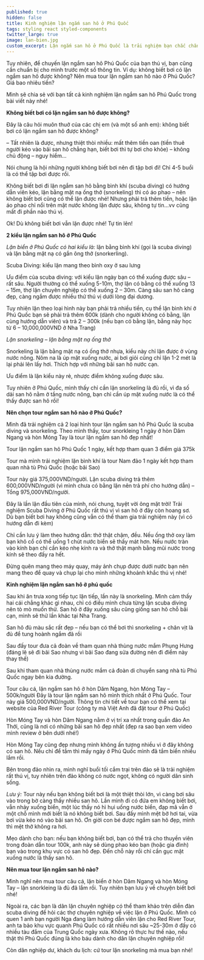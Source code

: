 ```yaml
---
published: true
hidden: false
title: Kinh nghiệm lặn ngắm san hô ở Phú Quốc
tags: styling react styled-components
twitter_large: true
image: lan-bien.jpg
custom_excerpt: Lặn ngắm san hô ở Phú Quốc là trải nghiệm bạn chắc chắn không thể bỏ qua! Vì san hô ở Phú Quốc nằm trong top những dải san hô đẹp nhất ở Việt Nam. Đặc biệt hoang sơ và được bảo tồn rất tốt.
---
```


Tuy nhiên, để chuyến lặn ngắm san hô Phú Quốc của bạn thú vị, bạn cũng cần chuẩn bị cho mình trước một số thông tin. Ví dụ: không biết bơi có lặn ngắm san hô được không? Nên mua tour lặn ngắm san hô nào ở Phú Quốc? Giá bao nhiêu tiền?

Mình sẽ chia sẻ với bạn tất cả kinh nghiệm lặn ngắm san hô Phú Quốc trong bài viết này nhé!

**Không biết bơi có lặn ngắm san hô được không?**

Đây là câu hỏi muôn thuở của các chị em (và một số anh em): không biết bơi có lặn ngắm san hô được không?

– Tất nhiên là được, nhưng thiệt thòi nhiều: mất thêm tiền oan (tiền thuê người kéo vào bãi san hô chẳng hạn, biết bơi thì tự bơi cho khỏe) – không chủ động – nguy hiểm…

Nói chung là hội những người không biết bơi nên đi tập bơi đi! Chỉ 4-5 buổi là có thể tập bơi được rồi.

Không biết bơi đi lặn ngắm san hô bằng bình khí (scuba diving) có hướng dẫn viên kéo, lặn bằng mặt nạ ống thở (snorkeling) thì có áo phao – nên không biết bơi cũng có thể lặn được nhé! Nhưng phải trả thêm tiền, hoặc lặn áo phao chỉ nổi trên mặt nước không lặn được sâu, không tự tin…vv cũng mất đi phần nào thú vị.

Ok! Dù không biết bơi vẫn lặn được nhé! Tự tin lên!

**2 kiểu lặn ngắm san hô ở Phú Quốc**

*Lặn biển ở Phú Quốc có hai kiểu là:* lặn bằng bình khí (gọi là scuba diving) và lặn bằng mặt nạ có gắn ông thở (snorkerling).

Scuba Diving: kiểu lặn mang theo bình oxy ở sau lưng

Ưu điểm của scuba diving: với kiểu lặn ngày bạn có thể xuống được sâu – rất sâu. Người thường có thể xuống 5-10m, thợ lặn có bằng có thể xuống 13 – 15m, thợ lặn chuyên nghiệp có thể xuống 2 – 30m. Càng sâu san hô càng đẹp, càng ngắm được nhiều thứ thú vị dưới lòng đại dương.

Tuy nhiên lặn theo loại hình này bạn phải trả nhiều tiền, cụ thể lặn bình khí ở Phú Quốc bạn sẽ phải trả thêm 600k (dành cho người không có bằng, lặn cùng hướng dẫn viên) và trả 2 – 300k (nếu bạn có bằng lặn, bằng này học từ 6 – 10,000,000VND ở Nha Trang)

*Lặn snorkeling – lặn bằng mặt nạ ống thở*

Snorkeling là lặn bằng mặt nạ có ống thở nhựa, kiểu này chỉ lặn được ở vùng nước nông. Nôm na là úp mặt xuống nước, ai bơi giỏi cũng chỉ lặn 1-2 mét là lại phải lên lấy hơi. Thích hợp với những bãi san hô nước cạn.

Ưu điểm là lặn kiểu này rẻ, nhược điểm không xuống được sâu.

Tuy nhiên ở Phú Quốc, mình thấy chỉ cần lặn snorkeling là đủ rồi, vì đa số dải san hô nằm ở tầng nước nông, bạn chỉ cần úp mặt xuống nước là có thể thấy được san hô rồi!

**Nên chọn tour ngắm san hô nào ở Phú Quốc?**

Mình đã trải nghiệm cả 2 loại hình tour lặn ngắm san hô Phú Quốc là scuba diving và snorkeling. Theo mình thấy, tour snorkleing 1 ngày ở hòn Dăm Ngang và hòn Móng Tay là tour lặn ngắm san hô đẹp nhất!

Tour lặn ngắm san hô Phú Quốc 1 ngày, kết hợp tham quan 3 điểm giá 375k

Tour mà mình trải nghiệm lặn bình khí là tour Nam đảo 1 ngày kết hợp tham quan nhà tù Phú Quốc (hoặc bãi Sao)

Tour này giá 375,000VND/người. Lặn scuba diving trả thêm 600,000VND/người (vì mình chưa có bằng lặn nên trả phí cho hướng dẫn) – Tổng 975,000VND/người.

Đây là lần lặn đầu tiên của mình, nói chung, tuyệt vời ông mặt trời! Trải nghiệm Scuba Diving ở Phú Quốc rất thú vị vì san hô ở đây còn hoang sơ. Dù bạn biết bơi hay không cũng vẫn có thể tham gia trải nghiệm này (vì có hướng dẫn đi kèm)

Chỉ cần lưu ý làm theo hướng dẫn: thở thật chậm, đều. Nếu ống thở oxy làm bạn khô cổ có thể uống 1 chút nước biển sẽ thấy mát hơn. Nếu nước tràn vào kính bạn chỉ cần kéo nhẹ kính ra và thở thật mạnh bằng mũi nước trong kính sẽ theo đấy ra hết.

Đừng quên mang theo máy quay, máy ảnh chụp được dưới nước bạn nên mang theo để quay và chụp lại cho mình những khoảnh khắc thú vị nhé!

**Kinh nghiệm lặn ngắm san hô ở phú quốc**

Sau khi ăn trưa xong tiếp tục lặn tiếp, lần này là snorkeling. Mình cảm thấy hai cái chẳng khác gì nhau, chỉ có điều mình chưa từng lặn scuba diving nên tò mò muốn thử. San hô ở đây xuống sâu cũng giống san hô chỗ bãi cạn, mình sẽ thử lần khác tại Nha Trang.
 
San hô đủ màu sắc rất đẹp – nếu bạn có thể bơi thì snorkeling + chân vịt là đủ để tung hoành ngắm đã rồi
 
Sau đấy tour đưa cả đoàn về tham quan nhà thùng nước mắm Phụng Hưng (đáng lẽ sẽ đi bãi Sao nhưng vì bãi Sao đang sửa đường nên đi điểm này thay thế)
 
Sau khi tham quan nhà thùng nước mắm cả đoàn di chuyển sang nhà tù Phú Quốc ngay bên kia đường.
 
Tour câu cá, lặn ngắm san hô ở hòn Dăm Ngang, hòn Móng Tay – 500k/người
Đây là tour lặn ngắm san hô mình thích nhất ở Phú Quốc. Tour này giá 500,000VND/người. Thông tin chi tiết về tour bạn có thể xem tại website của Red River Tour (công ty mà Việt Anh đã đặt tour ở Phú Quốc)

Hòn Móng Tay và hòn Dăm Ngang nằm ở vị trí xa nhất trong quần đảo An Thới, cũng là nơi có những bãi san hô đẹp nhất (đẹp ra sao bạn xem video mình review ở bên dưới nhé!)

Hòn Móng Tay cũng đẹp nhưng mình không ấn tượng nhiều vì ở đây không có san hô. Nếu chỉ để tắm thì mấy ngày ở Phú Quốc mình đã tắm biển nhiều lắm rồi.
 
Bên trong đảo nhìn ra, mình nghĩ buổi tối cắm trại trên đảo sẽ là trải nghiệm rất thú vị, tuy nhiên trên đảo không có nước ngọt, không có người dân sinh sống.

*Lưu ý:* Tour này nếu bạn không biết bơi là một thiệt thòi lớn, vì càng bơi sâu vào trong bờ càng thấy nhiều san hô. Lần mình đi có đứa em không biết bơi, vẫn nhảy xuống biển, một lúc thấy nó hì hụi uống nước biển, đạp mã vẫn ở một chỗ mình mới biết là nó không biết bơi. Sau đấy mình mệt bở hơi tai, vừa bơi vừa kéo nó vào bãi san hô. Ơn giời con bé được ngắm san hô đẹp, mình thì mệt thở không ra hơi.

Mẹo dành cho bạn: nếu bạn không biết bơi, bạn có thể trả cho thuyền viên trong đoàn dẫn tour 100k, anh này sẽ dùng phao kéo bạn (hoặc gia đình) bạn vào trong khu vực có san hô đẹp. Đến chỗ này rồi chỉ cần gục mặt xuống nước là thấy san hô.

**Nên mua tour lặn ngắm san hô nào?**

Mình nghĩ nên mua tour câu cá, lặn biển ở hòn Dăm Ngang và hòn Móng Tay – lặn snorkleing là đủ đã lắm rồi. Tuy nhiên bạn lưu ý về chuyện biết bơi nhé!

Ngoài ra, các bạn là dân lặn chuyên nghiệp có thể tham khảo trên diễn đàn scuba diving để hỏi các thợ chuyên nghiệp về việc lặn ở Phú Quốc. Mình có quen 1 anh bạn người Nga đang làm hướng dẫn viên lặn cho Red River Tour, anh ta bảo khu vực quanh Phú Quốc có rất nhiều nơi sâu ~25-30m ở đấy có nhiều tàu đắm của Trung Quốc ngày xưa. Không rõ thực hư thế nào, nếu thật thì Phú Quốc đúng là kho báu dành cho dân lặn chuyên nghiệp rồi!

Còn dân nghiệp dư, khách du lịch: cứ tour lặn snorkeling mà mua bạn nhé!
